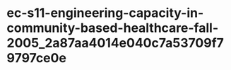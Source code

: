 # ec-s11-engineering-capacity-in-community-based-healthcare-fall-2005_2a87aa4014e040c7a53709f79797ce0e